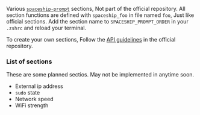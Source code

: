 Various [`spaceship-prompt`](https://github.com/denysdovhan/spaceship-prompt) sections, Not part of the official repository. All section functions are defined with `spaceship_foo` in file named `foo`, Just like official sections. Add the section name to `SPACESHIP_PROMPT_ORDER` in your `.zshrc` and reload your terminal.

To create your own sections, Follow the [API guidelines](https://github.com/denysdovhan/spaceship-prompt/blob/master/docs/API.md#typical-section) in the official repository.

### List of sections

These are some planned sectios. May not be implemented in anytime soon.

- External ip address
- `sudo` state
- Network speed
- WiFi strength

